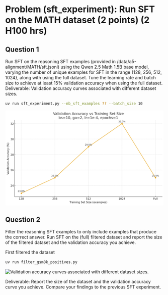 # Problem (sft_experiment): Run SFT on the MATH dataset (2 points) (2 H100 hrs)

## Question 1

Run SFT on the reasoning SFT examples (provided in /data/a5-alignment/MATH/sft.jsonl)
using the Qwen 2.5 Math 1.5B base model, varying the number of unique examples for SFT in the range {128, 256, 512, 1024}, along with using the full dataset. Tune the learning rate and
batch size to achieve at least 15% validation accuracy when using the full dataset.
Deliverable: Validation accuracy curves associated with different dataset sizes.

```bash
uv run sft_experiment.py --nb_sft_examples ?? --batch_size 10 
```

![Validation accuracy curves associated with different dataset sizes.](figures/sft_trainset_vs_validation.png)


## Question 2

Filter the reasoning SFT examples to only include examples that produce the correct answer. Run
SFT on the (full) filtered dataset and report the size of the filtered dataset and the validation
accuracy you achieve.

First filtered the dataset
```bash
uv run filter_gsm8k_positives.py
```

![Validation accuracy curves associated with different dataset sizes.](figures/sft_trainset_vs_validation_filtered.png)


Deliverable: Report the size of the dataset and the validation accuracy curve you achieve.
Compare your findings to the previous SFT experiment.